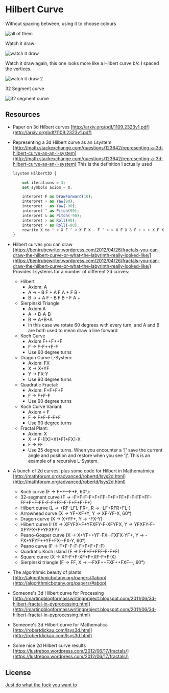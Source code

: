 Hilbert Curve
=============

Without spacing between, using it to choose colours

![all of them](images/hilbert.png)

Watch it draw

![watch it draw](images/hilbert.gif)

Watch it draw again, this one looks more like a Hilbert curve b/c I spaced the vertices.

![watch it draw 2](images/hilbert3.gif)

32 Segment curve

![32 segment curve](images/32-segment-curve.gif)

Resources
---------

* Paper on 3d Hilbert curves [http://arxiv.org/pdf/1109.2323v1.pdf](http://arxiv.org/pdf/1109.2323v1.pdf)
* Representing a 3d Hilbert curve as an Lsystem [http://math.stackexchange.com/questions/123642/representing-a-3d-hilbert-curve-as-an-l-system](http://math.stackexchange.com/questions/123642/representing-a-3d-hilbert-curve-as-an-l-system)
  This is the definition I actually used

  ```javascript
  lsystem Hilbert3D {

      set iterations = 3;
      set symbols axiom = X;

      interpret F as DrawForward(10);
      interpret + as Yaw(90);
      interpret - as Yaw(-90);
      interpret ^ as Pitch(90);
      interpret & as Pitch(-90);
      interpret > as Roll(90);
      interpret < as Roll(-90);
      rewrite X to ^ < X F ^ < X F X - F ^ > > X F X & F + > > X F X - F > X - >;
  }
  ```
* Hilbert curves you can draw [https://bentrubewriter.wordpress.com/2012/04/26/fractals-you-can-draw-the-hilbert-curve-or-what-the-labyrinth-really-looked-like/](https://bentrubewriter.wordpress.com/2012/04/26/fractals-you-can-draw-the-hilbert-curve-or-what-the-labyrinth-really-looked-like/)
  Provides Lsystems for a number of different 2d curves:
  * Hilbert
    - Axiom: A
    - A -> - B F + A F A + F B -
    - B -> + A F - B F B - F A +
  * Sierpinski Triangle
    - Axiom A
    - A -> B-A-B
    - B -> A+B+A
    - In this case we rotate 60 degrees with every turn, and A and B are both used to mean draw a line forward
  * Koch Curve
    - Axiom F++F++F
    - F -> F-F++F-F
    - Use 60 degree turns
  * Dragon Curve L-System:
    - Axiom: FX
    - X -> X+YF
    - Y -> FX-Y
    - Use 90 degree turns
  * Quadratic Fractal:
    - Axiom: F+F+F+F
    - F -> F+F-F
    - Use 90 degree turns
  * Koch Curve Variant:
    - Axiom = F
    - F -> F+F-F-F+F
    - Use 90 degree turns
  * Fractal Plant:
    - Axiom: X
    - X -> F-[[X]+X]+F[+FX]-X
    - F -> FF
    - Use 25 degree turns. When you encounter a ‘[‘ save the current angle and position
      and restore when you see ‘]’. This is an example of a recursive L-System.
* A bunch of 2d curves, plus some code for Hilbert in Mathematmica [http://mathforum.org/advanced/robertd/lsys2d.html](http://mathforum.org/advanced/robertd/lsys2d.html)
  - Koch curve (F -> F+F--F+F, 60°):
  - 32-segment curve (F -> -F+F-F-F+F+FF-F+F+FF+F-F-FF+FF-FF+F+F-FF-F-F+FF-F-F+F+F-F+)
  - Hilbert curve (L -> +RF-LFL-FR+, R -> -LF+RFR+FL-)
  - Arrowhead curve (X -> YF+XF+Y, Y -> XF-YF-X, 60°)
  - Dragon curve (X -> X+YF+, Y -> -FX-Y)
  - Hilbert curve II (X -> XFYFX+F+YFXFY-F-XFYFX, Y -> YFXFY-F-XFYFX+F+YFXFY)
  - Peano-Gosper curve (X -> X+YF++YF-FX--FXFX-YF+, Y -> -FX+YFYF++YF+FX--FX-Y, 60°)
  - Peano curve (F -> F+F-F-F-F+F+F+F-F)
  - Quadratic Koch island (F -> F-F+F+FFF-F-F+F)
  - Square curve (X -> XF-F+F-XF+F+XF-F+F-X)
  - Sierpinski triangle (F -> FF, X -> --FXF++FXF++FXF--, 60°)
* The algorithmic beauty of plants [http://algorithmicbotany.org/papers/#abop](http://algorithmicbotany.org/papers/#abop)
* Someone's 3d Hilbert curve for Processing [http://martinpblogformasswritingproject.blogspot.com/2011/06/3d-hilbert-fractal-in-pyprocessing.html](http://martinpblogformasswritingproject.blogspot.com/2011/06/3d-hilbert-fractal-in-pyprocessing.html)
* Someone's 3d Hilbert curve for Mathematica [http://robertdickau.com/lsys3d.html](http://robertdickau.com/lsys3d.html)
* Some nice 2d Hilbert curve results [https://lustrebox.wordpress.com/2012/06/17/fractals/](https://lustrebox.wordpress.com/2012/06/17/fractals/)

License
-------

[Just do what the fuck you want to](http://www.wtfpl.net/about/)
